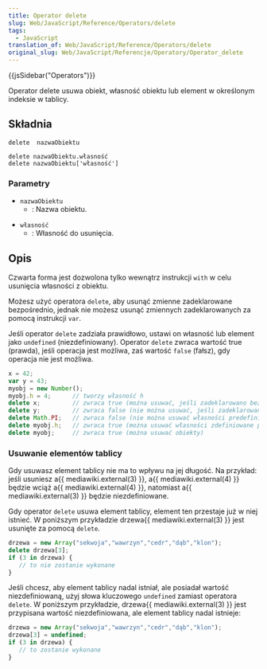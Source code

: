 ```yaml
---
title: Operator delete
slug: Web/JavaScript/Reference/Operators/delete
tags:
  - JavaScript
translation_of: Web/JavaScript/Reference/Operators/delete
original_slug: Web/JavaScript/Referencje/Operatory/Operator_delete
---
```

{{jsSidebar("Operators")}}

Operator delete usuwa obiekt, własność obiektu lub element w określonym indeksie w tablicy.

## Składnia

    delete  nazwaObiektu

<!---->

    delete nazwaObiektu.własność
    delete nazwaObiektu['własność']

### Parametry

- `nazwaObiektu`
  - : Nazwa obiektu.

<!---->

- `własność`
  - : Własność do usunięcia.

## Opis

Czwarta forma jest dozwolona tylko wewnątrz instrukcji `with` w celu usunięcia własności z obiektu.

Możesz użyć operatora `delete`, aby usunąć zmienne zadeklarowane bezpośrednio, jednak nie możesz usunąć zmiennych zadeklarowanych za pomocą instrukcji `var`.

Jeśli operator `delete` zadziała prawidłowo, ustawi on własność lub element jako `undefined` (niezdefiniowany). Operator `delete` zwraca wartość true (prawda), jeśli operacja jest możliwa, zaś wartość `false` (fałsz), gdy operacja nie jest możliwa.

```js
x = 42;
var y = 43;
myobj = new Number();
myobj.h = 4;      // tworzy własność h
delete x;         // zwraca true (można usuwać, jeśli zadeklarowano bezpośrednio)
delete y;         // zwraca false (nie można usuwać, jeśli zadeklarowano za pomocą var)
delete Math.PI;   // zwraca false (nie można usuwać własności predefiniowanych)
delete myobj.h;   // zwraca true (można usuwać własności zdefiniowane przez użytkownika)
delete myobj;     // zwraca true (można usuwać obiekty)
```

### Usuwanie elementów tablicy

Gdy usuwasz element tablicy nie ma to wpływu na jej długość. Na przykład: jeśli usuniesz a{{ mediawiki.external(3) }}, a{{ mediawiki.external(4) }} będzie wciąż a{{ mediawiki.external(4) }}, natomiast a{{ mediawiki.external(3) }} będzie niezdefiniowane.

Gdy operator `delete` usuwa element tablicy, element ten przestaje już w niej istnieć. W poniższym przykładzie drzewa{{ mediawiki.external(3) }} jest usunięte za pomocą `delete`.

```js
drzewa = new Array("sekwoja","wawrzyn","cedr","dąb","klon");
delete drzewa[3];
if (3 in drzewa) {
   // to nie zostanie wykonane
}
```

Jeśli chcesz, aby element tablicy nadal istniał, ale posiadał wartość niezdefiniowaną, użyj słowa kluczowego `undefined` zamiast operatora `delete`. W poniższym przykładzie, drzewa{{ mediawiki.external(3) }} jest przypisana wartość niezdefiniowana, ale element tablicy nadal istnieje:

```js
drzewa = new Array("sekwoja","wawrzyn","cedr","dąb","klon");
drzewa[3] = undefined;
if (3 in drzewa) {
   // to zostanie wykonane
}
```
